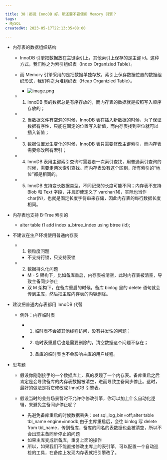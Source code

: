 ```yaml
---

title: 38｜都说 InnoDB 好，那还要不要使用 Memory 引擎？
tags:
- MySQL
createdAt: 2023-05-17T22:13:35+08:00

---
```


- 内存表的数据组织结构

  - InnoDB 引擎把数据放在主键索引上，其他索引上保存的是主键 id。这种方式，我们称之为索引组织表（Index Organizied Table）。
  - 而 Memory 引擎采用的是把数据单独存放，索引上保存数据位置的数据组织形式，我们称之为堆组织表（Heap Organizied Table）。
    - ![image.png](https://cdn.jsdelivr.net/gh/11ze/static/images/mysql45-38-1.png)

  - 1. InnoDB 表的数据总是有序存放的，而内存表的数据就是按照写入顺序存放的；
  - 2. 当数据文件有空洞的时候，InnoDB 表在插入新数据的时候，为了保证数据有序性，只能在固定的位置写入新值，而内存表找到空位就可以插入新值；
  - 3. 数据位置发生变化的时候，InnoDB 表只需要修改主键索引，而内存表需要修改所有索引；
  - 4. InnoDB 表用主键索引查询时需要走一次索引查找，用普通索引查询的时候，需要走两次索引查找。而内存表没有这个区别，所有索引的“地位”都是相同的。
  - 5. InnoDB 支持变长数据类型，不同记录的长度可能不同；内存表不支持 Blob 和 Text 字段，并且即使定义了 varchar(N)，实际也当作 char(N)，也就是固定长度字符串来存储，因此内存表的每行数据长度相同。

- 内存表也支持 B-Tree 索引的

  - alter table t1 add index a_btree_index using btree (id);

- 不建议在生产环境使用普通内存表

  - 1. 锁粒度问题

    - 不支持行锁，只支持表锁

  - 2. 数据持久化问题

    - M - S 架构下，比如备库重启，内存表被清空，此时内存表被清空，导致主备同步停止
    - 双 M 架构下，在备库重启的时候，备库 binlog 里的 delete 语句就会传到主库，然后把主库内存表的内容删除。

- 建议把普通内存表都用 InnoDB 代替

  - 例外：内存临时表

    - 1. 临时表不会被其他线程访问，没有并发性的问题；
    - 2. 临时表重启后也是需要删除的，清空数据这个问题不存在；
    - 3. 备库的临时表也不会影响主库的用户线程。

- 思考题

  - 假设你刚刚接手的一个数据库上，真的发现了一个内存表。备库重启之后肯定是会导致备库的内存表数据被清空，进而导致主备同步停止。这时，最好的做法是将它修改成 InnoDB 引擎表。
  - 假设当时的业务场景暂时不允许你修改引擎，你可以加上什么自动化逻辑，来避免主备同步停止呢？

    - 先避免备库重启的时候数据丢失：set sql_log_bin=off;alter table tbl_name engine=innodb;由于主库重启后，会往 binlog 写 delete from tbl_name，传到备库，备库的同名的表数据也会被清空，所以不会出现主备同步停止的问题
    - 如果主库变成新备库，重复上面的操作
    - 所以，如果我们不能直接修改主库上的表引擎，可以配置一个自动巡检的工具，在备库上发现内存表就把引擎改了。
